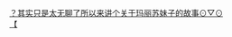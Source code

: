 [？其实只是太无聊了所以来讲个关于玛丽苏妹子的故事⊙▽⊙](http://tieba.baidu.com/p/2517073231?see_lz=1&pn=)   
[【](http://tieba.baidu.com/p/2517766144?see_lz=1&pn=)   
